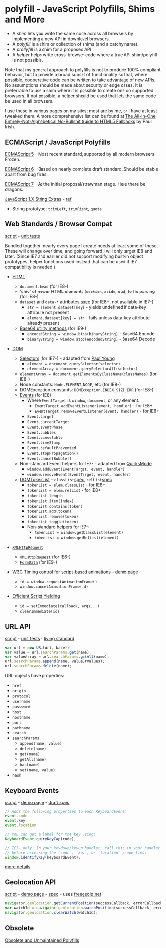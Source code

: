 polyfill - JavaScript Polyfills, Shims and More
===============================================

* A *shim* lets you write the same code across all browsers by implementing a new API in downlevel browsers.
* A *polyfill* is a shim or collection of shims (and a catchy name).
* A *prollyfill* is a shim for a proposed API
* A *helper* helps write cross-browser code where a true API shim/polyfill is not possible.

Note that my general approach to polyfills is not to produce 100% compliant behavior, but to provide a broad subset of functionality so that, where possible, cooperative code can be written to take advantage of new APIs. No assumptions should be made about security or edge cases. It is preferrable to use a shim where it is possible to create one on supported browsers. If not possible, a helper should be used that lets the same code be used in all browsers.

I use these in various pages on my sites; most are by me, or I have at least tweaked them. A more comprehensive list can be found at [The All-In-One Entirely-Not-Alphabetical No-Bullshit Guide to HTML5 Fallbacks](https://github.com/Modernizr/Modernizr/wiki/HTML5-Cross-browser-Polyfills) by Paul Irish.


ECMAScript / JavaScript Polyfills
---------------------------------

[ECMAScript 5](es5.md) - Most recent standard, supported by all modern browsers. Frozen.

[ECMAScript 6](es6.md) - Based on nearly complete draft standard. Should be stable apart from bug fixes.

[ECMAScript 7](experimental/es7.md) - At the initial proposal/strawman stage. Here there be dragons.

[JavaScript 1.X String Extras](js.js) - [ref](https://developer.mozilla.org/en/JavaScript/Reference/Global_Objects/String)
  * String prototype: `trimLeft`, `trimRight`, `quote`


Web Standards / Browser Compat
------------------------------
[script](web.js) -
[unit tests](http://inexorabletash.github.io/polyfill/tests/web.html)

Bundled together; nearly every page I create needs at least some of these. These will change over time,
and going forward I will only target IE8 and later. (Since IE7 and earlier did not support modifying
built-in object prototypes, helper functions used instead that can be used if IE7 compatibility is needed.)

* [HTML](https://html.spec.whatwg.org)
  * `document.head` (for IE8-)
  * 'shiv' of newer HTML elements (`section`, `aside`, etc), to fix parsing (for IE8-)
  * `dataset` and `data-*` attributes [spec](https://html.spec.whatwg.org/multipage/dom.html#embedding-custom-non-visible-data-with-the-data-*-attributes) (for IE8+, not available in IE7-)
    * `str = element.dataset[key]` - yields undefined if data-key attribute not present
    * `element.dataset[key] = str` - fails unless data-key attribute already present
  * [Base64 utility methods](https://html.spec.whatwg.org/multipage/webappapis.html#atob) (for IE9-)
    * `encodedString = window.btoa(binaryString)` - Base64 Encode
    * `binaryString = window.atob(encodedString)` - Base64 Decode
* [DOM](https://dom.spec.whatwg.org)
  * [Selectors](https://dom.spec.whatwg.org/#scope-match-a-selectors-string) (for IE7-) - adapted from [Paul Young](http://ajaxian.com/archives/creating-a-queryselector-for-ie-that-runs-at-native-speed)
    * `element = document.querySelector(selector)`
    * `elementArray = document.querySelectorAll(selector)`
  * `elementArray = document.getElementsByClassName(classNames)` (for IE8-)
  * Node constants: `Node.ELEMENT_NODE`, etc (for IE8-)
  * DOMException constants: `DOMException.INDEX_SIZE_ERR` (for IE8-)
  * [Events](https://dom.spec.whatwg.org/) (for IE8)
    * Where `EventTarget` is `window`, `document`, or any element:
      * `EventTarget.addEventListener(event, handler)` - for IE8+
      * `EventTarget.removeEventListener(event, handler)` - for IE8+
    * `Event.target`
    * `Event.currentTarget`
    * `Event.eventPhase`
    * `Event.bubbles`
    * `Event.cancelable`
    * `Event.timeStamp`
    * `Event.defaultPrevented`
    * `Event.stopPropagation()`
    * `Event.cancelBubble()`
  * Non-standard Event helpers for IE7- - adapted from
[QuirksMode](http://www.quirksmode.org/blog/archives/2005/10/_and_the_winner_1.html)
    * `window.addEvent(EventTarget, event, handler)`
    * `window.removeEvent(EventTarget, event, handler)`
  * [DOMTokenList](https://dom.spec.whatwg.org/#interface-domtokenlist) - `classList`[spec](https://dom.spec.whatwg.org/#dom-element-classlist), `relList`[spec](https://html.spec.whatwg.org/multipage/semantics.html#the-link-element)
    * `tokenList = elem.classList` - for IE8+
    * `tokenList = elem.relList` - for IE8+
    * `tokenList.length`
    * `tokenList.item(index)`
    * `tokenList.contains(token)`
    * `tokenList.add(token)`
    * `tokenList.remove(token)`
    * `tokenList.toggle(token)`
    * Non-standard helpers for IE7-:
      * `tokenList = window.getClassList(element)`
      * `tokenList = window.getRelList(element)`
* [`XMLHttpRequest`](https://xhr.spec.whatwg.org/)
  * [`XMLHttpRequest`](https://xhr.spec.whatwg.org/#interface-xmlhttprequest) (for IE6-)
  * [`FormData`](https://xhr.spec.whatwg.org/#interface-formdata) (for IE9-)

* [W3C Timing control for script-based animations](http://www.w3.org/TR/animation-timing/) - [demo page](http://inexorabletash.github.io/polyfill/demos/raf.html)
  * `id = window.requestAnimationFrame()`
  * `window.cancelAnimationFrame(id)`
* [Efficient Script Yielding](https://dvcs.w3.org/hg/webperf/raw-file/tip/specs/setImmediate/Overview.html)
  * `id = setImmediate(callback, args...)`
  * `clearImmediate(id)`

URL API
-------
[script](url.js) -
[unit tests](http://inexorabletash.github.io/polyfill/tests/url.html) -
[living standard](https://url.spec.whatwg.org/)

```javascript
var url = new URL(url, base);
var value = url.searchParams.get(name);
var valueArray = url.searchParams.getAll(name);
url.searchParams.append(name, valueOrValues);
url.searchParams.delete(name);
```

URL objects have properties:
* `href`
* `origin`
* `protocol`
* `username`
* `password`
* `host`
* `hostname`
* `port`
* `pathname`
* `search`
* `searchParams`
  * `append(name, value)`
  * `delete(name)`
  * `get(name)`
  * `getAll(name)`
  * `has(name)`
  * `set(name, value)`
* `hash`

Keyboard Events
---------------
[script](keyboard.js) -
[demo page](http://inexorabletash.github.io/polyfill/demos/keyboard.html) -
[draft spec](https://dvcs.w3.org/hg/d4e/raw-file/tip/source_respec.htm#keyboard-events)

```javascript
// Adds the following properties to each KeyboardEvent:
event.code
event.key
event.location

// You can get a label for the key using:
KeyboardEvent.queryKeyCap(code);

// IE7- only: In your keydown/keyup handler, call this in your handler
// before accessing the `code`, `key`, or `location` properties:
window.identifyKey(keyboardEvent);
```

[more details](keyboard.md)


Geolocation API
---------------
[script](geo.js) -
[demo page](http://inexorabletash.github.io/polyfill/demos/geo.html) -
[spec](http://www.w3.org/TR/geolocation-API/) -
uses [freegeoip.net](http://freegeoip.net/)

```javascript
navigator.geolocation.getCurrentPosition(successCallback, errorCallback, options);
var watchId = navigator.geolocation.watchPosition(successCallback, errorCallback, options);
navigator.geolocation.clearWatch(watchId);
```

Obsolete
--------
[Obsolete and Unmaintained Polyfills](obsolete/README.md)
